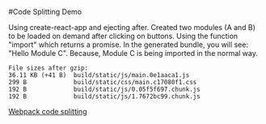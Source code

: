 #Code Splitting Demo

Using create-react-app and ejecting after.
Created two modules (A and B) to be loaded on demand after clicking on buttons. Using the function "import" which returns a promise.
In the generated bundle, you will see: "Hello Module C". Because, Module C is being imported in the normal way. 

    File sizes after gzip:
    36.11 KB (+41 B)  build/static/js/main.0e1aaca1.js
    299 B             build/static/css/main.c17080f1.css
    192 B             build/static/js/0.05f5f697.chunk.js
    192 B             build/static/js/1.7672bc99.chunk.js

[Webpack code splitting](https://webpack.js.org/guides/code-splitting/)